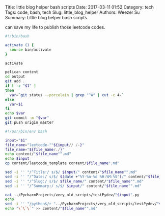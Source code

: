 Title: little blog helper bash scripts
Date: 2017-03-11 01:52
Category: tech
Tags: code, bash, tech
Slug: little_blog_helper
Authors: Weezer Su
Summary: Little blog helper bash scripts

can save my life to publish those leetcode codes.
```bash
#!/bin/bash

activate () {
  source bin/activate
}

activate

pelican content
cd output
git add .
if [ -z "$1" ]
then
  var=`git status --porcelain | grep "^A" | cut -c 4-`
else
  var=$1
fi
echo $var
git commit -m "$var"
git push origin master

```

```bash
#!/usr/bin/env bash

input="$1"
file_name="leetcode-""${input// /-}"
file_name="${file_name/./}"
echo content/"$file_name"".md"
echo $input
cp content/leetcode_template content/$file_name".md"

sed -i '' "/^Title:/ s/$/ $input/" content/"$file_name"".md"
sed -i '' "/^Date:/ s/$/ $(date +"%Y-%m-%d %H:%M:%S")/" content/"$file_name"".md"
sed -i '' "/^Slug:/ s/$/ $file_name/" content/"$file_name"".md"
sed -i '' "/^Summary:/ s/$/ $input/" content/"$file_name"".md"

cat ../PycharmProjects/very_old_scripts/testPydev/"$input".py
echo
sed -i '' "/python$/r "../PycharmProjects/very_old_scripts/testPydev/"$input".py"" content/"$file_name"".md"
echo "\`\`\`" >> content/"$file_name"".md"
```
